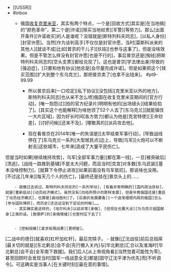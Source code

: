 - [[USSR]]
- #inbox
    - 俄国[收复克里米亚](https://www.zhihu.com/question/506885976/answer/2289588085)，其实有两个特点，一个是[回收方式]其实是[在当地搞]的“颜色革命”，第二个是[许诺][赎买当地权贵][军警][等势力]。那么[出面开条件][许诺收买]的人是谁呢？没错就是[斯特列科夫同志]，[以私人身份][封官许愿]。当然[作为谈判高手]不仅仅是封官许愿，当时[莫斯科派来的其他人][就谈不成]比如[普京的干儿子][玖铭][也参与这事了]，但是没啥效果。但是不管怎么样没有封官许愿[也是不行的]，事后普京还是[掏钱]把斯特列科夫同志的[空头支票][都给兑现了]，这也是普京[学法律出身]导致的[强迫症]，[只要和他有协议]他总是[会尽量完成许诺]。但是如果把这个[赎买范围][扩大到整个东乌克兰]，那把普京卖了[也拿不出钱来]。 #pt9-99.99


        - 所以普京后来[一口咬定][私下协议][没包括][克里米亚以外的地方]，斯特列科夫同志[也从来不怎么喷]俄国在收复克里米亚期间的[官方行动]，[唯一抱怨过][拍的官方纪录片]明明有他的[出场镜头][结果给掐了]。[其实这个也能解释]为啥他领了52个人去了[东乌克兰][就能镇住一大片区域]，因为好长时间[各方势力]都认为他是[克宮特使][王命钦差]，[讨好问候][还来不及]，[哪敢真的][派兵攻击他]。


        - 现在看普京在2014年[唯一的失误是][太早结束军事行动]，[导致战线停在了]东乌克兰一系列[大型居民点]边上，导致[乌军][火炮可以不断射击]这些城市，七年来[造成了大量平民伤亡]。

但是当时如果[继续维持攻势]，乌军[全部军事力量][都在第一线]，一旦[被突破后][溃逃]，[战线一路推到基辅]不是太大问题，而且当时[克宮]对多数[东乌武装][基本没啥控制力]，[就算下令停止进攻][如果前面没有乌军抵抗]，那说啥也没用。[不过这几年来][每天几个人的伤亡]，[最终还是挂在]普京头上的……


        - 就像过去说过，斯特列科夫同志的[一系列举动]，[有着非常明确的][国内政治目标]，就是[重新启动][动员经济模式]。虽然没有[向他所预计的那样发展]，但是毕竟俄国还是[重启了动员经济模式]，也算是[曲线胜利]了。[后面的发展要看][一个逐渐理顺内政的俄国]怎么[参与国际博弈]，而历史[还远远没到下定论的时候]……
        - 其实确实是这样的，[哈尔科夫]以前非常[亲俄]，[但现在也要大谈][为乌克兰祖国献身]之类的话，[敖德萨]的[亲俄情绪][也暂时压下去了]


        - [控制规模][某求有限战果][更明智]。
[二战中的德日]就喜欢[杠杆加杠杆]，最后完犊子。
        - 就像[辽沈战役]前后总指挥[最关切的就是][东北剿总]会不会[先行撤入关内]与[华北剿总]汇合以及淮海时[华北剿总]会不会[全军南下救援]。我们后人[从上帝视角看][当然觉着可能性为零]，甚至回顾时会发现当时[国军一线战意全无]都是[固守辽沈平津为优先]而[不听调令]。可这确实是当事人[在关键时刻][最在意的事情]。
